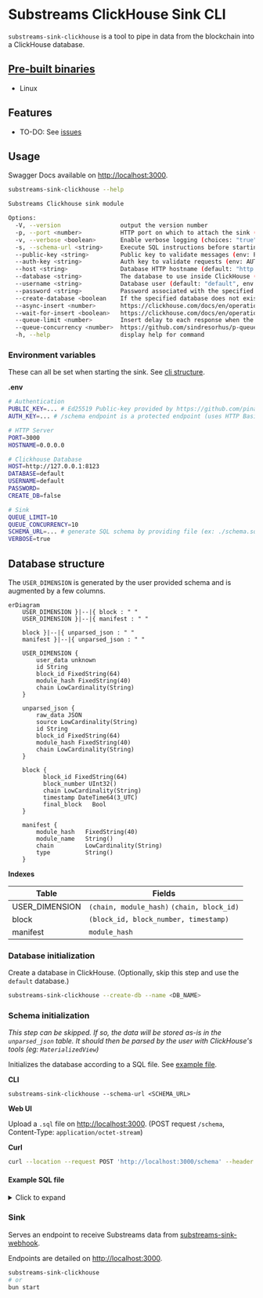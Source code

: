 # Substreams ClickHouse Sink CLI

`substreams-sink-clickhouse` is a tool to pipe in data from the blockchain into a ClickHouse database.

## [Pre-built binaries](https://github.com/pinax-network/substreams-sink-clickhouse/releases)

- Linux

## Features

- TO-DO: See [issues](https://github.com/pinax-network/substreams-sink-clickhouse/issues?q=is%3Aissue+is%3Aclosed)

## Usage

Swagger Docs available on [http://localhost:3000](http://localhost:3000).

```bash
substreams-sink-clickhouse --help

Substreams Clickhouse sink module

Options:
  -V, --version                 output the version number
  -p, --port <number>           HTTP port on which to attach the sink (default: "3000", env: PORT)
  -v, --verbose <boolean>       Enable verbose logging (choices: "true", "false", default: "pretty", env: VERBOSE)
  -s, --schema-url <string>     Execute SQL instructions before starting the sink (env: SCHEMA_URL)
  --public-key <string>         Public key to validate messages (env: PUBLIC_KEY)
  --auth-key <string>           Auth key to validate requests (env: AUTH_KEY)
  --host <string>               Database HTTP hostname (default: "http://localhost:8123", env: HOST)
  --database <string>           The database to use inside ClickHouse (default: "default", env: DATABASE)
  --username <string>           Database user (default: "default", env: USERNAME)
  --password <string>           Password associated with the specified username (default: "", env: PASSWORD)
  --create-database <boolean    If the specified database does not exist, automatically create it (default: "false", env: CREATE_DATABASE)
  --async-insert <number>       https://clickhouse.com/docs/en/operations/settings/settings#async-insert (choices: "0", "1", default: 1, env: ASYNC_INSERT)
  --wait-for-insert <boolean>   https://clickhouse.com/docs/en/operations/settings/settings#wait-for-async-insert (choices: "0", "1", default: 0, env: WAIT_FOR_INSERT)
  --queue-limit <number>        Insert delay to each response when the pqueue exceeds this value (default: 10, env: QUEUE_LIMIT)
  --queue-concurrency <number>  https://github.com/sindresorhus/p-queue#concurrency (default: 10, env: QUEUE_CONCURRENCY)
  -h, --help                    display help for command
```

### Environment variables

These can all be set when starting the sink. See [cli structure](#cli-structure).

**.env**
```bash
# Authentication
PUBLIC_KEY=... # Ed25519 Public-key provided by https://github.com/pinax-network/substreams-sink-webhook
AUTH_KEY=... # /schema endpoint is a protected endpoint (uses HTTP Basic authentication)

# HTTP Server
PORT=3000
HOSTNAME=0.0.0.0

# Clickhouse Database
HOST=http://127.0.0.1:8123
DATABASE=default
USERNAME=default
PASSWORD=
CREATE_DB=false

# Sink
QUEUE_LIMIT=10
QUEUE_CONCURRENCY=10
SCHEMA_URL=... # generate SQL schema by providing file (ex: ./schema.sql) or URL path (ex: https://example.com/schema.sql)
VERBOSE=true
```

## Database structure

The `USER_DIMENSION` is generated by the user provided schema and is augmented by a few columns.

```mermaid
erDiagram
    USER_DIMENSION }|--|{ block : " "
    USER_DIMENSION }|--|{ manifest : " "

    block }|--|{ unparsed_json : " "
    manifest }|--|{ unparsed_json : " "

    USER_DIMENSION {
        user_data unknown
        id String
        block_id FixedString(64)
        module_hash FixedString(40)
        chain LowCardinality(String)
    }

    unparsed_json {
        raw_data JSON
        source LowCardinality(String)
        id String
        block_id FixedString(64)
        module_hash FixedString(40)
        chain LowCardinality(String)
    }

    block {
          block_id FixedString(64)
          block_number UInt32()
          chain LowCardinality(String)
          timestamp DateTime64(3_UTC)
          final_block   Bool
    }

    manifest {
        module_hash   FixedString(40)
        module_name   String()
        chain         LowCardinality(String)
        type          String()
    }
```

**Indexes**

| Table          | Fields                                     |
| -------------- | ------------------------------------------ |
| USER_DIMENSION | `(chain, module_hash)` `(chain, block_id)` |
| block          | `(block_id, block_number, timestamp)`      |
| manifest       | `module_hash`                              |

### Database initialization

Create a database in ClickHouse. (Optionally, skip this step and use the `default` database.)

```bash
substreams-sink-clickhouse --create-db --name <DB_NAME>
```

### Schema initialization

_This step can be skipped. If so, the data will be stored as-is in the `unparsed_json` table. It should then be parsed by the user with ClickHouse's tools (eg: `MaterializedView`)_

Initializes the database according to a SQL file. See [example file](#example-sql-file).

**CLI**

```
substreams-sink-clickhouse --schema-url <SCHEMA_URL>
```

**Web UI**

Upload a `.sql` file on [http://localhost:3000](http://localhost:3000). (POST request `/schema`, Content-Type: `application/octet-stream`)

**Curl**

```bash
curl --location --request POST 'http://localhost:3000/schema' --header 'Authorization: Bearer <AUTH_KEY>' --header 'Content-Type: application/json' --data-raw '<SQL_INSTRUCTIONS>'
```

#### Example SQL file

<details>
<summary>Click to expand</summary>

```sql
CREATE TABLE IF NOT EXISTS contracts (
    address  FixedString(40),
    name     String,
    symbol   String,
    decimals UInt8
)
ENGINE = ReplacingMergeTree
ORDER BY (address)
```

</details>

### Sink

Serves an endpoint to receive Substreams data from [substreams-sink-webhook](https://github.com/pinax-network/substreams-sink-webhook).

Endpoints are detailed on [http://localhost:3000](http://localhost:3000).

```bash
substreams-sink-clickhouse
# or
bun start
```
